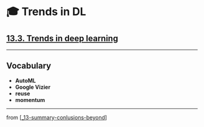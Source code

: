 # 🎓 Trends in DL

## [**13.3.** Trends in deep learning]()

---

## **Vocabulary**

- **AutoML**
- **Google Vizier**
- **reuse**
- **momentum**

---
from [[_13-summary-conlusions-beyond]]

[//begin]: # "Autogenerated link references for markdown compatibility"
[_13-summary-conlusions-beyond]: ../_13-summary-conlusions-beyond.md "🎓 Conclusions"
[//end]: # "Autogenerated link references"